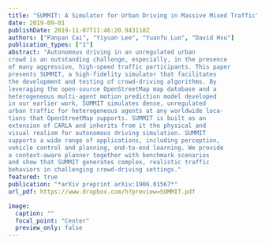 ```yaml
---
title: "SUMMIT: A Simulator for Urban Driving in Massive Mixed Traffic"
date: 2019-09-01
publishDate: 2019-11-07T11:46:20.943118Z
authors: ["Panpan Cai", "Yiyuan Lee", "Yuanfu Luo", "David Hsu"]
publication_types: ["1"]
abstract: "Autonomous driving in an unregulated urban
crowd is an outstanding challenge, especially, in the presence
of many aggressive, high-speed traffic participants. This paper
presents SUMMIT, a high-fidelity simulator that facilitates
the development and testing of crowd-driving algorithms. By
leveraging the open-source OpenStreetMap map database and a
heterogeneous multi-agent motion prediction model developed
in our earlier work, SUMMIT simulates dense, unregulated
urban traffic for heterogeneous agents at any worldwide loca-
tions that OpenStreetMap supports. SUMMIT is built as an
extension of CARLA and inherits from it the physical and
visual realism for autonomous driving simulation. SUMMIT
supports a wide range of applications, including perception,
vehicle control and planning, end-to-end learning. We provide
a context-aware planner together with benchmark scenarios
and show that SUMMIT generates complex, realistic traffic
behaviors in challenging crowd-driving settings."
featured: true 
publication: "*arXiv preprint arXiv:1906.01567*"
url_pdf: https://www.dropbox.com/h?preview=SUMMIT.pdf

image:                                                                           
  caption: ""                                                  
  focal_point: "Center"                                                               
  preview_only: false 
---
```


